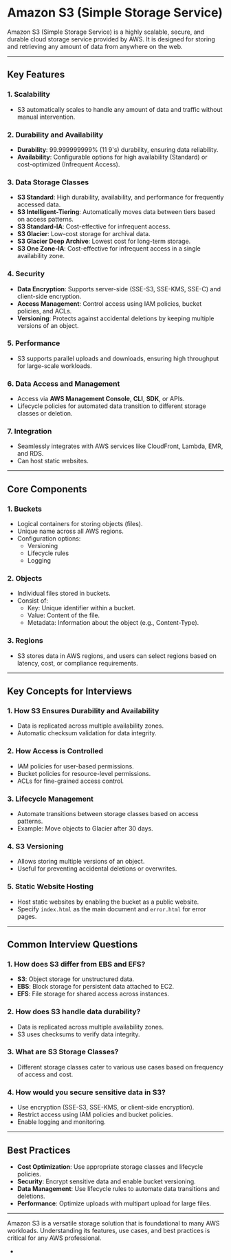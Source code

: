 # **Amazon S3 (Simple Storage Service)**

Amazon S3 (Simple Storage Service) is a highly scalable, secure, and durable cloud storage service provided by AWS. It is designed for storing and retrieving any amount of data from anywhere on the web.

---

## **Key Features**

### 1. **Scalability**
- S3 automatically scales to handle any amount of data and traffic without manual intervention.

### 2. **Durability and Availability**
- **Durability**: 99.999999999% (11 9's) durability, ensuring data reliability.
- **Availability**: Configurable options for high availability (Standard) or cost-optimized (Infrequent Access).

### 3. **Data Storage Classes**
- **S3 Standard**: High durability, availability, and performance for frequently accessed data.
- **S3 Intelligent-Tiering**: Automatically moves data between tiers based on access patterns.
- **S3 Standard-IA**: Cost-effective for infrequent access.
- **S3 Glacier**: Low-cost storage for archival data.
- **S3 Glacier Deep Archive**: Lowest cost for long-term storage.
- **S3 One Zone-IA**: Cost-effective for infrequent access in a single availability zone.

### 4. **Security**
- **Data Encryption**: Supports server-side (SSE-S3, SSE-KMS, SSE-C) and client-side encryption.
- **Access Management**: Control access using IAM policies, bucket policies, and ACLs.
- **Versioning**: Protects against accidental deletions by keeping multiple versions of an object.

### 5. **Performance**
- S3 supports parallel uploads and downloads, ensuring high throughput for large-scale workloads.

### 6. **Data Access and Management**
- Access via **AWS Management Console**, **CLI**, **SDK**, or APIs.
- Lifecycle policies for automated data transition to different storage classes or deletion.

### 7. **Integration**
- Seamlessly integrates with AWS services like CloudFront, Lambda, EMR, and RDS.
- Can host static websites.

---

## **Core Components**

### 1. **Buckets**
- Logical containers for storing objects (files).
- Unique name across all AWS regions.
- Configuration options:
  - Versioning
  - Lifecycle rules
  - Logging

### 2. **Objects**
- Individual files stored in buckets.
- Consist of:
  - Key: Unique identifier within a bucket.
  - Value: Content of the file.
  - Metadata: Information about the object (e.g., Content-Type).

### 3. **Regions**
- S3 stores data in AWS regions, and users can select regions based on latency, cost, or compliance requirements.

---

## **Key Concepts for Interviews**

### **1. How S3 Ensures Durability and Availability**
- Data is replicated across multiple availability zones.
- Automatic checksum validation for data integrity.

### **2. How Access is Controlled**
- IAM policies for user-based permissions.
- Bucket policies for resource-level permissions.
- ACLs for fine-grained access control.

### **3. Lifecycle Management**
- Automate transitions between storage classes based on access patterns.
- Example: Move objects to Glacier after 30 days.

### **4. S3 Versioning**
- Allows storing multiple versions of an object.
- Useful for preventing accidental deletions or overwrites.

### **5. Static Website Hosting**
- Host static websites by enabling the bucket as a public website.
- Specify `index.html` as the main document and `error.html` for error pages.

---

## **Common Interview Questions**

### **1. How does S3 differ from EBS and EFS?**
- **S3**: Object storage for unstructured data.
- **EBS**: Block storage for persistent data attached to EC2.
- **EFS**: File storage for shared access across instances.

### **2. How does S3 handle data durability?**
- Data is replicated across multiple availability zones.
- S3 uses checksums to verify data integrity.

### **3. What are S3 Storage Classes?**
- Different storage classes cater to various use cases based on frequency of access and cost.

### **4. How would you secure sensitive data in S3?**
- Use encryption (SSE-S3, SSE-KMS, or client-side encryption).
- Restrict access using IAM policies and bucket policies.
- Enable logging and monitoring.

---

## **Best Practices**
- **Cost Optimization**: Use appropriate storage classes and lifecycle policies.
- **Security**: Encrypt sensitive data and enable bucket versioning.
- **Data Management**: Use lifecycle rules to automate data transitions and deletions.
- **Performance**: Optimize uploads with multipart upload for large files.

---

Amazon S3 is a versatile storage solution that is foundational to many AWS workloads. Understanding its features, use cases, and best practices is critical for any AWS professional.













- 
